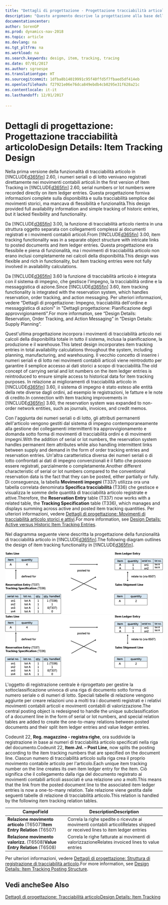 ```yaml
---
title: "Dettagli di progettazione - Progettazione tracciabilità articolo"
description: "Questo argomento descrive la progettazione alla base della tracciabilità articolo in [! INCLUDA] [d365fin (includes/d365fin_md.md])."
documentationcenter: 
author: SorenGP
ms.prod: dynamics-nav-2018
ms.topic: article
ms.devlang: na
ms.tgt_pltfrm: na
ms.workload: na
ms.search.keywords: design, item, tracking, tracing
ms.date: 07/01/2017
ms.author: sgroespe
ms.translationtype: HT
ms.sourcegitcommit: 1dfba8b14019991c95f40ffd5f7fbaed5df414eb
ms.openlocfilehash: f27921e06e76dca849ebdb4cb0295e31f628a21c
ms.contentlocale: it-it
ms.lasthandoff: 12/01/2017

---
```

# <a name="design-details-item-tracking-design"></a><span data-ttu-id="41013-103">Dettagli di progettazione: Progettazione tracciabilità articolo</span><span class="sxs-lookup"><span data-stu-id="41013-103">Design Details: Item Tracking Design</span></span>
<span data-ttu-id="41013-104">Nella prima versione della funzionalità di tracciabilità articolo in [!INCLUDE[d365fin](includes/d365fin_md.md)] 2.60, i numeri seriali o di lotto venivano registrati direttamente nei movimenti contabili articoli.</span><span class="sxs-lookup"><span data-stu-id="41013-104">In the first version of Item Tracking in [!INCLUDE[d365fin](includes/d365fin_md.md)] 2.60, serial numbers or lot numbers were recorded directly on item ledger entries.</span></span> <span data-ttu-id="41013-105">Questa progettazione forniva informazioni complete sulla disponibilità e sulla tracciabilità semplice dei movimenti storici, ma mancava di flessibilità e funzionalità.</span><span class="sxs-lookup"><span data-stu-id="41013-105">This design provided full availability information and simple tracking of historic entries, but it lacked flexibility and functionality.</span></span>  

<span data-ttu-id="41013-106">Da [!INCLUDE[d365fin](includes/d365fin_md.md)] 3.00, la funzione di tracciabilità articolo rientra in una struttura oggetto separata con collegamenti complessi ai documenti registrati e i movimenti contabili articoli.</span><span class="sxs-lookup"><span data-stu-id="41013-106">From [!INCLUDE[d365fin](includes/d365fin_md.md)] 3.00, item tracking functionality was in a separate object structure with intricate links to posted documents and item ledger entries.</span></span> <span data-ttu-id="41013-107">Questa progettazione era flessibile e piena di funzionalità, ma i movimenti di tracciabilità articolo non erano inclusi completamente nei calcoli della disponibilità.</span><span class="sxs-lookup"><span data-stu-id="41013-107">This design was flexible and rich in functionality, but item tracking entries were not fully involved in availability calculations.</span></span>  

<span data-ttu-id="41013-108">Da [!INCLUDE[d365fin](includes/d365fin_md.md)] 3.60 la funzione di tracciabilità articolo è integrata con il sistema di impegno, che gestisce l'impegno, la tracciabilità ordine e la messaggistica di azione.</span><span class="sxs-lookup"><span data-stu-id="41013-108">Since [!INCLUDE[d365fin](includes/d365fin_md.md)] 3.60, item tracking functionality is integrated with the reservation system, which handles reservation, order tracking, and action messaging.</span></span> <span data-ttu-id="41013-109">Per ulteriori informazioni, vedere “Dettagli di progettazione: Impegno, tracciabilità dell'ordine e messaggistica di azioni" in "Dettagli progettazione: Pianificazione degli approvvigionamenti".</span><span class="sxs-lookup"><span data-stu-id="41013-109">For more information, see “Design Details: Reservation, Order Tracking, and Action Messaging” in “Design Details: Supply Planning”.</span></span>  

<span data-ttu-id="41013-110">Quest'ultima progettazione incorpora i movimenti di tracciabilità articolo nei calcoli della disponibilità totale in tutto il sistema, inclusa la pianificazione, la produzione e il warehouse.</span><span class="sxs-lookup"><span data-stu-id="41013-110">This latest design incorporates item tracking entries in total availability calculations throughout the system, including planning, manufacturing, and warehousing.</span></span> <span data-ttu-id="41013-111">Il vecchio concetto di inserire i numeri seriali e di lotto nei movimenti contabili articoli viene reintrodotto per garantire il semplice accesso ai dati storici a scopo di tracciabilità.</span><span class="sxs-lookup"><span data-stu-id="41013-111">The old concept of carrying serial and lot numbers on the item ledger entries is reintroduced to ensure simple access to historical data for item tracking purposes.</span></span> <span data-ttu-id="41013-112">In relazione ai miglioramenti di tracciabilità articolo in [!INCLUDE[d365fin](includes/d365fin_md.md)] 3.60, il sistema di impegno è stato esteso alle entità della rete diverse dagli ordini, ad esempio le registrazioni, le fatture e le note di credito.</span><span class="sxs-lookup"><span data-stu-id="41013-112">In connection with item tracking improvements in [!INCLUDE[d365fin](includes/d365fin_md.md)] 3.60, the reservation system was expanded to non-order network entities, such as journals, invoices, and credit memos.</span></span>  

<span data-ttu-id="41013-113">Con l'aggiunta dei numeri seriali o di lotto, gli attributi permanenti dell'articolo vengono gestiti dal sistema di impegno contemporaneamente alla gestione dei collegamenti intermittenti tra approvvigionamento e domanda sotto forma di movimenti di tracciabilità ordini e di movimenti impegni.</span><span class="sxs-lookup"><span data-stu-id="41013-113">With the addition of serial or lot numbers, the reservation system handles permanent item attributes while also handling intermittent links between supply and demand in the form of order tracking entries and reservation entries.</span></span> <span data-ttu-id="41013-114">Un'altra caratteristica diversa dei numeri seriali o di lotto confrontati ai dati di impegno convenzionali è il fatto che possono essere registrati, parzialmente o completamente.</span><span class="sxs-lookup"><span data-stu-id="41013-114">Another different characteristic of serial or lot numbers compared to the conventional reservation data is the fact that they can be posted, either partially or fully.</span></span> <span data-ttu-id="41013-115">Di conseguenza, la tabella **Movimenti impegni** (T337) utilizza ora una tabella correlata denominata **Specifica tracciabilità** (T336) che gestisce e visualizza le somme delle quantità di tracciabilità articolo registrate e attive.</span><span class="sxs-lookup"><span data-stu-id="41013-115">Therefore, the **Reservation Entry** table (T337) now works with a related table, the **Tracking Specification** table (T336), which manages and displays summing across active and posted item tracking quantities.</span></span> <span data-ttu-id="41013-116">Per ulteriori informazioni, vedere [Dettagli di progettazione: Movimenti di tracciabilità articolo storici e attivi](design-details-active-versus-historic-item-tracking-entries.md).</span><span class="sxs-lookup"><span data-stu-id="41013-116">For more information, see [Design Details: Active versus Historic Item Tracking Entries](design-details-active-versus-historic-item-tracking-entries.md).</span></span>  

<span data-ttu-id="41013-117">Nel diagramma seguente viene descritta la progettazione della funzionalità di tracciabilità articolo in [!INCLUDE[d365fin](includes/d365fin_md.md)].</span><span class="sxs-lookup"><span data-stu-id="41013-117">The following diagram outlines the design of item tracking functionality in [!INCLUDE[d365fin](includes/d365fin_md.md)].</span></span>  

<span data-ttu-id="41013-118">![Progettazione tracciabilità articolo](media/design_details_item_tracking_design.png "design_details_item_tracking_design")</span><span class="sxs-lookup"><span data-stu-id="41013-118">![Item tracking design](media/design_details_item_tracking_design.png "design_details_item_tracking_design")</span></span>  

<span data-ttu-id="41013-119">L'oggetto di registrazione centrale è riprogettato per gestire la sottoclassificazione univoca di una riga di documento sotto forma di numero seriale o di numeri di lotto. Speciali tabelle di relazione vengono aggiunte per creare relazioni uno a molti tra i documenti registrati e i relativi movimenti contabili articoli e movimenti contabili di valorizzazione.</span><span class="sxs-lookup"><span data-stu-id="41013-119">The central posting object is redesigned to handle the unique subclassification of a document line in the form of serial or lot numbers, and special relation tables are added to create the one-to-many relations between posted documents and their split item ledger entries and value ledger entries.</span></span>  

<span data-ttu-id="41013-120">Codeunit 22, **Reg. magazzino - registra righe**, ora suddivide la registrazione in base ai numeri di tracciabilità articolo specificati nella riga del documento.</span><span class="sxs-lookup"><span data-stu-id="41013-120">Codeunit 22, **Item Jnl. – Post Line**, now splits the posting according to the item tracking numbers that are specified on the document line.</span></span> <span data-ttu-id="41013-121">Ciascun numero di tracciabilità articolo sulla riga crea il proprio movimento contabile articolo per l'articolo.</span><span class="sxs-lookup"><span data-stu-id="41013-121">Each unique item tracking number on the line creates its own item ledger entry for the item.</span></span> <span data-ttu-id="41013-122">Ciò significa che il collegamento dalla riga del documento registrato ai movimenti contabili articoli associati è una relazione uno a molti.</span><span class="sxs-lookup"><span data-stu-id="41013-122">This means that the link from the posted document line to the associated item ledger entries is now a one-to-many relation.</span></span> <span data-ttu-id="41013-123">Tale relazione viene gestita dalle seguenti tabelle di relazione di tracciabilità articolo.</span><span class="sxs-lookup"><span data-stu-id="41013-123">This relation is handled by the following item tracking relation tables.</span></span>  

|<span data-ttu-id="41013-124">Campo</span><span class="sxs-lookup"><span data-stu-id="41013-124">Field</span></span>|<span data-ttu-id="41013-125">Description</span><span class="sxs-lookup"><span data-stu-id="41013-125">Description</span></span>|  
|---------------|---------------------------------------|  
|<span data-ttu-id="41013-126">**Relazione movimento articolo** (T6507)</span><span class="sxs-lookup"><span data-stu-id="41013-126">**Item Entry Relation** (T6507)</span></span>|<span data-ttu-id="41013-127">Correla la righe spedite o ricevute ai movimenti contabili articoli</span><span class="sxs-lookup"><span data-stu-id="41013-127">Relates shipped or received lines to item ledger entries</span></span>|  
|<span data-ttu-id="41013-128">**Relazione movimento valorizz.** (T6508)</span><span class="sxs-lookup"><span data-stu-id="41013-128">**Value Entry Relation** (T6508)</span></span>|<span data-ttu-id="41013-129">Correla le righe fatturate ai movimenti di valorizzazione</span><span class="sxs-lookup"><span data-stu-id="41013-129">Relates invoiced lines to value entries</span></span>|  

<span data-ttu-id="41013-130">Per ulteriori informazioni, vedere [Dettagli di progettazione: Struttura di registrazione di tracciabilità articolo](design-details-item-tracking-posting-structure.md).</span><span class="sxs-lookup"><span data-stu-id="41013-130">For more information, see [Design Details: Item Tracking Posting Structure](design-details-item-tracking-posting-structure.md).</span></span>  

## <a name="see-also"></a><span data-ttu-id="41013-131">Vedi anche</span><span class="sxs-lookup"><span data-stu-id="41013-131">See Also</span></span>  
[<span data-ttu-id="41013-132">Dettagli di progettazione: Tracciabilità articolo</span><span class="sxs-lookup"><span data-stu-id="41013-132">Design Details: Item Tracking</span></span>](design-details-item-tracking.md)

